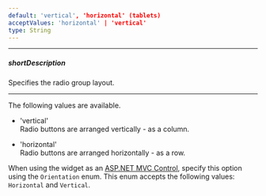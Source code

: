 ```yaml
---
default: 'vertical', 'horizontal' (tablets)
acceptValues: 'horizontal' | 'vertical'
type: String
---
```

---
##### shortDescription
Specifies the radio group layout.

---
The following values are available.

- 'vertical'  
    Radio buttons are arranged vertically - as a column.

- 'horizontal'  
    Radio buttons are arranged horizontally - as a row.

When using the widget as an [ASP.NET MVC Control](/concepts/35%20ASP.NET%20MVC%20Controls/20%20Fundamentals '/Documentation/Guide/ASP.NET_MVC_Controls/Fundamentals/'), specify this option using the `Orientation` enum. This enum accepts the following values: `Horizontal` and `Vertical`.